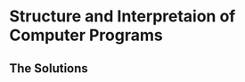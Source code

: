 Structure and Interpretaion of Computer Programs
================================================

The Solutions
-------------


